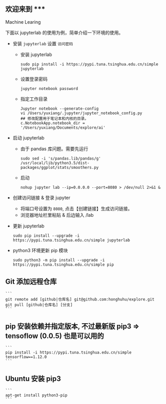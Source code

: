 ## 欢迎来到 ***

Machine Learing

下面以 jupyterlab 的使用为例，简单介绍一下环境的使用。

- 安装 `jupyterlab`  设置 `访问密码`
    - 安装 jupyterlab
        ```
        sudo pip install -i https://pypi.tuna.tsinghua.edu.cn/simple jupyterlab
        ```
    - 设置登录密码
        ```
        jupyter notebook password
        ```
    - 指定工作目录
        ```
        Jupyter notebook --generate-config
        vi /Users/yuxiang/.jupyter/jupyter_notebook_config.py 
        ## 修改配置用于笔记本和内核的目录。
        c.NotebookApp.notebook_dir = '/Users/yuxiang/Documents/explore/ai'
        ```

- 启动 jupyterlab
    - 由于 pandas 库问题。需要先运行
        ```
        sudo sed -i 's/pandas.lib/pandas/g' /usr/local/lib/python3.5/dist-packages/ggplot/stats/smoothers.py
        ```
    - 启动
        ```
        nohup jupyter lab --ip=0.0.0.0 --port=8080 > /dev/null 2>&1 &
        ```
 
- 创建访问链接 & 登录 jupyter
    - 将端口号设置为 `8080`, 点击【创建链接】生成访问链接。
    - 浏览器地址栏里粘贴 & 后边输入 /lab

- 更新 jupyterlab
    ```
    sudo pip install --upgrade -i https://pypi.tuna.tsinghua.edu.cn/simple jupyterlab 
    ```
- python3 环境更新 pip 模块
    ```
    sudo python3 -m pip install --upgrade -i https://pypi.tuna.tsinghua.edu.cn/simple pip
    ```

## Git 添加远程仓库
    ```
    git remote add [github|仓库名] git@github.com:honghuhu/explore.git
    git pull [github|仓库名] [分支]
    ```

## pip 安装依赖并指定版本, 不过最新版 pip3 => tensoflow (0.0.5) 也是可以用的
    ```
    pip install -i https://pypi.tuna.tsinghua.edu.cn/simple tensorflow==1.12.0
    ```

## Ubuntu 安装 pip3
    ```
    apt-get install python3-pip
    ```